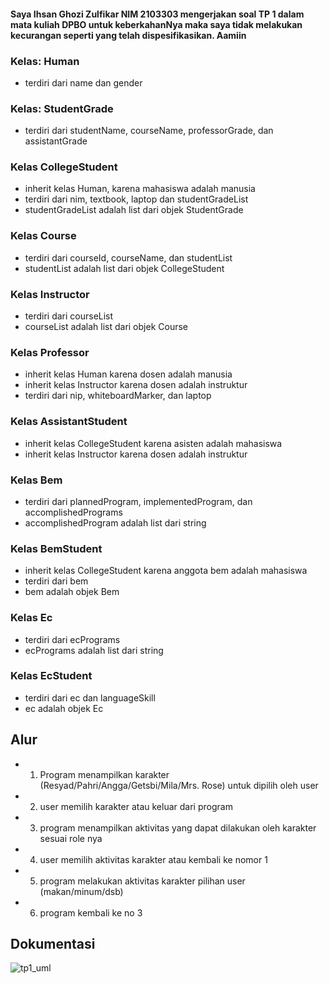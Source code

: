 #### Saya Ihsan Ghozi Zulfikar NIM 2103303 mengerjakan soal TP 1 dalam mata kuliah DPBO untuk keberkahanNya maka saya tidak melakukan kecurangan seperti yang telah dispesifikasikan. Aamiin

### Kelas: Human
* terdiri dari name dan gender

### Kelas: StudentGrade
* terdiri dari studentName, courseName, professorGrade, dan assistantGrade

### Kelas CollegeStudent
* inherit kelas Human, karena mahasiswa adalah manusia
* terdiri dari nim, textbook, laptop dan studentGradeList
* studentGradeList adalah list dari objek StudentGrade

### Kelas Course
* terdiri dari courseId, courseName, dan studentList
* studentList adalah list dari objek CollegeStudent

### Kelas Instructor
* terdiri dari courseList
* courseList adalah list dari objek Course

### Kelas Professor
* inherit kelas Human karena dosen adalah manusia
* inherit kelas Instructor karena dosen adalah instruktur
* terdiri dari nip, whiteboardMarker, dan laptop

### Kelas AssistantStudent
* inherit kelas CollegeStudent karena asisten adalah mahasiswa
* inherit kelas Instructor karena dosen adalah instruktur

### Kelas Bem
* terdiri dari plannedProgram, implementedProgram, dan accomplishedPrograms
* accomplishedProgram adalah list dari string 

### Kelas BemStudent
* inherit kelas CollegeStudent karena anggota bem adalah mahasiswa
* terdiri dari bem
* bem adalah objek Bem

### Kelas Ec
* terdiri dari ecPrograms
* ecPrograms adalah list dari string

### Kelas EcStudent
* terdiri dari ec dan languageSkill
* ec adalah objek Ec

## Alur
* 1. Program menampilkan karakter (Resyad/Pahri/Angga/Getsbi/Mila/Mrs. Rose) untuk dipilih oleh user
* 2. user memilih karakter atau keluar dari program
* 3. program menampilkan aktivitas yang dapat dilakukan oleh karakter sesuai role nya
* 4. user memilih aktivitas karakter atau kembali ke nomor 1
* 5. program melakukan aktivitas karakter pilihan user (makan/minum/dsb)
* 6. program kembali ke no 3

## Dokumentasi
![tp1_uml](https://user-images.githubusercontent.com/100748074/224967106-915a5ce1-4893-4fd2-8ce6-912c6d217467.png)

